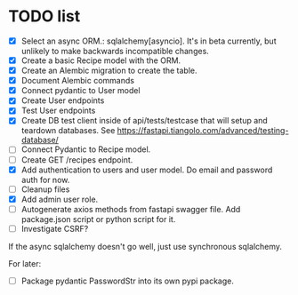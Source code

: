 # TODO list
- [x] Select an async ORM.: sqlalchemy[asyncio]. It's in beta currently, but unlikely to make backwards incompatible changes.
- [X] Create a basic Recipe model with the ORM.
- [X] Create an Alembic migration to create the table.
- [X] Document Alembic commands
- [x] Connect pydantic to User model
- [X] Create User endpoints
- [x] Test User endpoints
- [x] Create DB test client inside of api/tests/testcase that will setup and teardown databases. See https://fastapi.tiangolo.com/advanced/testing-database/
- [ ] Connect Pydantic to Recipe model.
- [ ] Create GET /recipes endpoint.
- [X] Add authentication to users and user model. Do email and password auth for now.
- [ ] Cleanup files
- [X] Add admin user role.
- [ ] Autogenerate axios methods from fastapi swagger file. Add package.json script or python script for it.
- [ ] Investigate CSRF? 

If the async sqlalchemy doesn't go well, just use synchronous sqlalchemy.

For later:
- [ ] Package pydantic PasswordStr into its own pypi package.   


